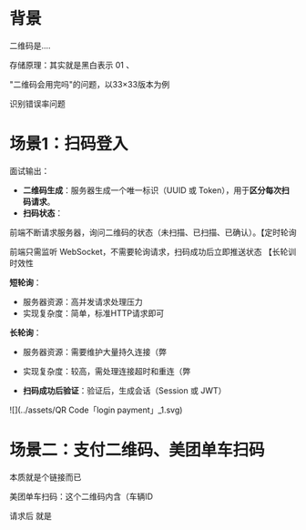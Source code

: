 # 背景

二维码是....

存储原理：其实就是黑白表示 01 、

"二维码会用完吗"的问题，以33×33版本为例

识别错误率问题



# 场景1：扫码登入

面试输出：

- **二维码生成**：服务器生成一个唯一标识（UUID 或 Token），用于**区分每次扫码请求**。
- **扫码状态**：

前端不断请求服务器，询问二维码的状态（未扫描、已扫描、已确认）。【定时轮询  

前端只需监听 WebSocket，不需要轮询请求，扫码成功后立即推送状态  【长轮训 时效性

**短轮询**：

- 服务器资源：高并发请求处理压力
- 实现复杂度：简单，标准HTTP请求即可

**长轮询**：

- 服务器资源：需要维护大量持久连接（弊
- 实现复杂度：较高，需处理连接超时和重连（弊

- **扫码成功后验证**：验证后，生成会话（Session 或 JWT）

![](../assets/QR Code「login payment」_1.svg)



# 场景二：支付二维码、美团单车扫码

本质就是个链接而已

美团单车扫码：这个二维码内含（车辆ID

请求后 就是